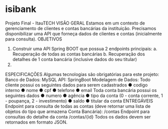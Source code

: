 # isibank
Projeto Final - ItauTECH
VISÃO GERAL
Estamos em um contexto de gerenciamento de clientes e contas bancárias da instituição.
Precisamos disponibilizar uma API que forneça dados de clientes e contas (inicialmente para
consulta).
OBJETIVOS
1. Construir uma API Spring BOOT que possua 2 endpoints principais:
a. Recuperação de todas as contas bancárias
b. Recuperação dos detalhes de 1 conta bancária (inclusive dados do seu titular)
2.
ESPECIFICAÇÕES
Algumas tecnologias são obrigatórias para este projeto:
Banco de Dados: MySQL
API: SpringBoot
Modelagem de Dados:
Todo cliente possui os seguintes dados para serem cadastrados
● codigo interno
● nome
● cpf
● telefone
● email
Toda conta bancária possui os seguintes dados
● numero
● agência
● tipo da conta (0 - conta corrente, 1 - poupança, 2 - investimento)
● saldo
● titular da conta
ENTREGÁVEIS
Endpoint para consulta de todas as contas (deve retornar uma lista de objetos do tipo
que armazena Conta Bancária):
/contas
Endpoint para consultas do detalhe da conta
/contas/{id}
Todos os dados devem ser retornados em formato JSON.
